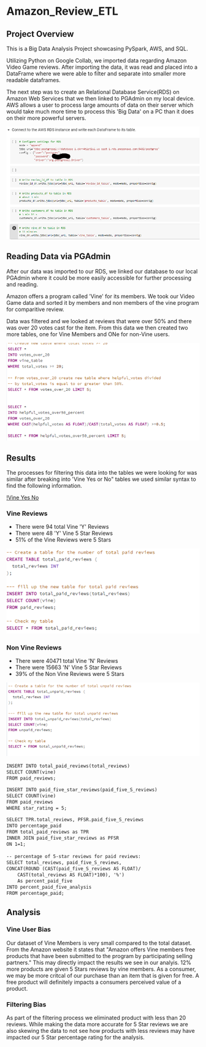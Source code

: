# Amazon_Review_ETL
## Project Overview
This is a Big Data Analysis Project showcasing PySpark, AWS, and SQL.  

Utilizing Python on Google Collab, we imported data regarding Amazon Video Game reviews. After importing the data, it was read and placed into a DataFrame where we were able to filter and separate into smaller more readable dataframes.

The next step was to create an Relational Database Service(RDS) on Amazon Web Services that we then linked to PGAdmin on my local device.  AWS allows a user to process large amounts of data on their server which would take much more time to process this 'Big Data' on a PC than it does on their more powerful servers.

![AWS to RDS](https://github.com/MXV0921/Amazon_Review_ETL/blob/main/Images/aws_to_rds.png)

## Reading Data via PGAdmin
After our data was imported to our RDS, we linked our database to our local PGAdmin where it could be more easily accessible for further processing and reading.

Amazon offers a program called 'Vine' for its members.  We took our Video Game data and sorted it by members and non members of the vine program for comparitive review.

Data was filtered and we looked at reviews that were over 50% and there was over 20 votes cast for the item. From this data we then created two more tables, one for Vine Members and ONe for non-Vine users.

![filtered_votes](https://github.com/MXV0921/Amazon_Review_ETL/blob/main/Images/votes_over_20.png)

## Results
The processes for filtering this data into the tables we were looking for was similar after breaking into 'Vine Yes or No" tables we used similar syntax to find the following information.

[!Vine Yes No](https://github.com/MXV0921/Amazon_Review_ETL/blob/main/Images/Vine_Y_N.png)

### Vine Reviews
* There were 94 total Vine 'Y' Reviews
* There were 48 'Y' Vine 5 Star Reviews
* 51% of the Vine Reviews were 5 Stars

![Vine_Yes](https://github.com/MXV0921/Amazon_Review_ETL/blob/main/Images/Vine_Yes_Total.png)

### Non Vine Reviews
* There were 40471 total Vine 'N' Reviews
* There were 15663 'N' Vine 5 Star Reviews
* 39% of the Non Vine Reviews were 5 Stars

![Vine_No](https://github.com/MXV0921/Amazon_Review_ETL/blob/main/Images/Vine_No_Total.png)

```
INSERT INTO total_paid_reviews(total_reviews)
SELECT COUNT(vine)
FROM paid_reviews;
```
```
INSERT INTO paid_five_star_reviews(paid_five_S_reviews)
SELECT COUNT(vine)
FROM paid_reviews
WHERE star_rating = 5;
```
```
SELECT TPR.total_reviews, PFSR.paid_five_S_reviews
INTO percentage_paid
FROM total_paid_reviews as TPR
INNER JOIN paid_five_star_reviews as PFSR
ON 1=1;

-- percentage of 5-star reviews for paid reviews: 
SELECT total_reviews, paid_five_S_reviews,
CONCAT(ROUND (CAST(paid_five_S_reviews AS FLOAT)/
	CAST(total_reviews AS FLOAT)*100), '%')
	As percent_paid_five
INTO percent_paid_five_analysis
FROM percentage_paid;
```


## Analysis
### Vine User Bias
Our dataset of Vine Members is very small compared to the total dataset.  From the Amazon website it states that "Amazon offers Vine members free products that have been submitted to the program by participating selling partners."  This may directly impact the results we see in our analyis.  12% more products are given 5 Stars reviews by vine members.  As a consumer, we may be more critcal of our purchase than an item that is given for free.  A free product will definitely impacts a consumers perceived value of a product.

### Filtering Bias
As part of the filtering process we eliminated product with less than 20 reviews.  While making the data more accurate for 5 Star reviews we are also skewing the data to not see how products with less reviews may have impacted our 5 Star percentage rating for the analysis.  
